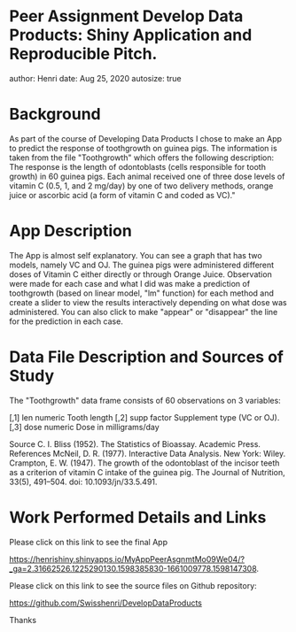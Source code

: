 
Peer Assignment Develop Data Products: Shiny Application and Reproducible Pitch.
========================================================
author: Henri
date: Aug 25, 2020
autosize: true

Background
========================================================


As part of the course of Developing Data Products I chose to make an App to predict the response of toothgrowth on guinea pigs. The information is taken from the file "Toothgrowth" which offers the following description:  The response is the length of odontoblasts (cells responsible for tooth growth) in 60 guinea pigs. Each animal received one of three dose levels of vitamin C (0.5, 1, and 2 mg/day) by one of two delivery methods, orange juice or ascorbic acid (a form of vitamin C and coded as VC)." 

App Description
========================================================


The App is almost self explanatory. You can see a graph that has two models, namely VC and OJ. The guinea pigs were administered different doses of Vitamin C either directly or through Orange Juice. Observation were made for each case and what I did was make a prediction of toothgrowth (based on linear model, "lm" function) for each method and create a slider to view the results interactively depending on what dose was administered. You can also click to make "appear" or "disappear" the line for the prediction in each case.

Data File Description and Sources of Study
========================================================


The "Toothgrowth" data frame consists of 60 observations on 3 variables:

[,1]	len	numeric	Tooth length
[,2]	supp	factor	Supplement type (VC or OJ).
[,3]	dose	numeric	Dose in milligrams/day

Source
C. I. Bliss (1952). The Statistics of Bioassay. Academic Press.
References
McNeil, D. R. (1977). Interactive Data Analysis. New York: Wiley.
Crampton, E. W. (1947). The growth of the odontoblast of the incisor teeth as a criterion of vitamin C intake of the guinea pig. The Journal of Nutrition, 33(5), 491–504. doi: 10.1093/jn/33.5.491.

Work Performed Details and Links
========================================================

Please click on this link to see the final App

<https://henrishiny.shinyapps.io/MyAppPeerAsgnmtMo09We04/?_ga=2.31662526.1225290130.1598385830-1661009778.1598147308>.


Please click on this link to see the source files on Github repository:

<https://github.com/Swisshenri/DevelopDataProducts>


Thanks
